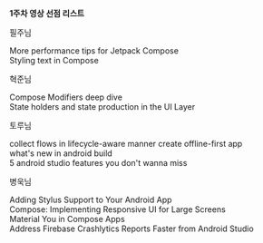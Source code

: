 **1주차 영상 선점 리스트**

필주님

More performance tips for Jetpack Compose  
Styling text in Compose

혁준님

Compose Modifiers deep dive  
State holders and state production in the UI Layer

토루님

collect flows in lifecycle-aware manner create offline-first app  
what's new in android build  
5 android studio features you don't wanna miss

병욱님

Adding Stylus Support to Your Android App  
Compose: Implementing Responsive UI for Large Screens  
Material You in Compose Apps  
Address Firebase Crashlytics Reports Faster from Android Studio
